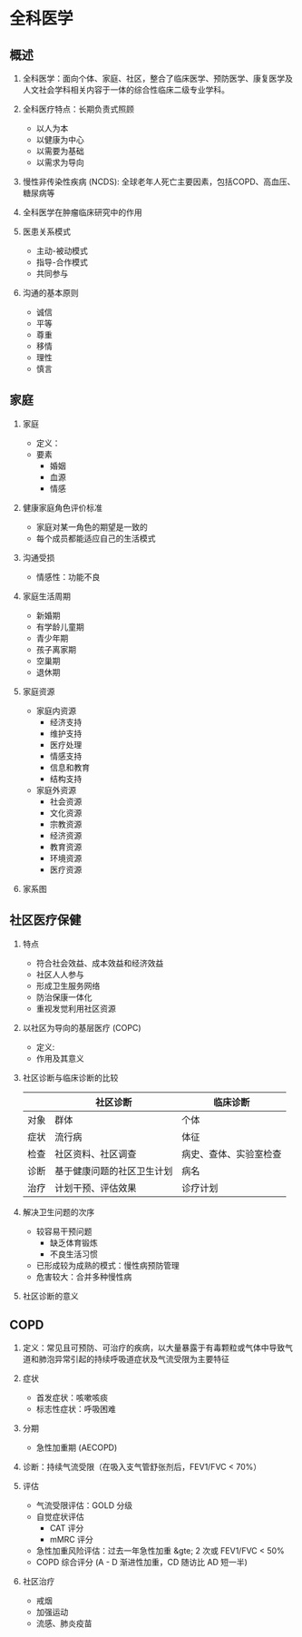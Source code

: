 # 全科医学
## 概述
1. 全科医学：面向个体、家庭、社区，整合了临床医学、预防医学、康复医学及人文社会学科相关内容于一体的综合性临床二级专业学科。

1. 全科医疗特点：长期负责式照顾
    - 以人为本
    - 以健康为中心
    - 以需要为基础
    - 以需求为导向

1. 慢性非传染性疾病 (NCDS): 全球老年人死亡主要因素，包括COPD、高血压、糖尿病等 <!--IMPORTANT-->

1. 全科医学在肿瘤临床研究中的作用 <!--IMPORTANT--> <!-- TODO: Add -->

1. 医患关系模式
    - 主动-被动模式
    - 指导-合作模式
    - 共同参与

1. 沟通的基本原则
    - 诚信
    - 平等
    - 尊重
    - 移情
    - 理性
    - 慎言

## 家庭
1. 家庭 <!--IMPORTANT-->
    - 定义： <!-- TODO: Add -->
    - 要素
        - 婚姻
        - 血源
        - 情感

1. 健康家庭角色评价标准 <!--IMPORTANT: 问答题--> <!-- TODO: Add -->
    - 家庭对某一角色的期望是一致的
    - 每个成员都能适应自己的生活模式

1. 沟通受损 <!-- TODO: Add --> <!--IMPORTANT: 选择题-->
    - 情感性：功能不良

1. 家庭生活周期
    - 新婚期
    - 有学龄儿童期
    - 青少年期
    - 孩子离家期
    - 空巢期
    - 退休期

1. 家庭资源 <!--IMPORTANT: 问答题--> <!-- TODO: Add -->
    - 家庭内资源
        - 经济支持
        - 维护支持
        - 医疗处理
        - 情感支持
        - 信息和教育
        - 结构支持
    - 家庭外资源
        - 社会资源
        - 文化资源
        - 宗教资源
        - 经济资源
        - 教育资源
        - 环境资源
        - 医疗资源

1. 家系图 <!--IMPORTANT--> <!-- TODO: Add Graph -->

## 社区医疗保健
1. 特点 <!--IMPORTANT: 问答题-->
    - 符合社会效益、成本效益和经济效益
    - 社区人人参与
    - 形成卫生服务网络
    - 防治保康一体化
    - 重视发觉利用社区资源

1. 以社区为导向的基层医疗 (COPC)
    - 定义:  <!-- TODO: Add def --> <!--IMPORTANT-->
    - 作用及其意义 <!--IMPORTANT: 问答题--> <!-- TODO: Add -->

1. 社区诊断与临床诊断的比较

    |      | 社区诊断                   | 临床诊断               |
    |------|----------------------------|------------------------|
    | 对象 | 群体                       | 个体                   |
    | 症状 | 流行病                     | 体征                   |
    | 检查 | 社区资料、社区调查         | 病史、查体、实验室检查 |
    | 诊断 | 基于健康问题的社区卫生计划 | 病名                   |
    | 治疗 | 计划干预、评估效果         | 诊疗计划               |

1. 解决卫生问题的次序
    - 较容易干预问题
        - 缺乏体育锻炼
        - 不良生活习惯
    - 已形成较为成熟的模式：慢性病预防管理
    - 危害较大：合并多种慢性病

1. 社区诊断的意义 <!-- TODO: 选择题 --> <!--IMPORTANT-->

## COPD
1. 定义：常见且可预防、可治疗的疾病，以大量暴露于有毒颗粒或气体中导致气道和肺泡异常引起的持续呼吸道症状及气流受限为主要特征

1. 症状
    - 首发症状：咳嗽咳痰
    - 标志性症状：呼吸困难

1. 分期
    - 急性加重期 (AECOPD)

1. 诊断：持续气流受限（在吸入支气管舒张剂后，FEV1/FVC &lt; 70%）

1. 评估
    - 气流受限评估：GOLD 分级
    - 自觉症状评估
        - CAT 评分
        - mMRC 评分
    - 急性加重风险评估：过去一年急性加重 &gte; 2 次或 FEV1/FVC &lt; 50%
    - COPD 综合评分 (A - D 渐进性加重，CD 随访比 AD 短一半)

1. 社区治疗
    - 戒烟
    - 加强运动
    - 流感、肺炎疫苗
